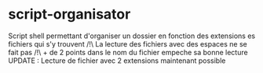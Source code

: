 # script-organisator
Script shell permettant d'organiser un dossier en fonction des extensions es fichiers qui s'y trouvent
/!\ La lecture des fichiers avec des espaces ne se fait pas 
/!\ + de 2 points dans le nom du fichier empeche sa bonne lecture  
UPDATE : Lecture de fichier avec 2 extensions maintenant possible 
